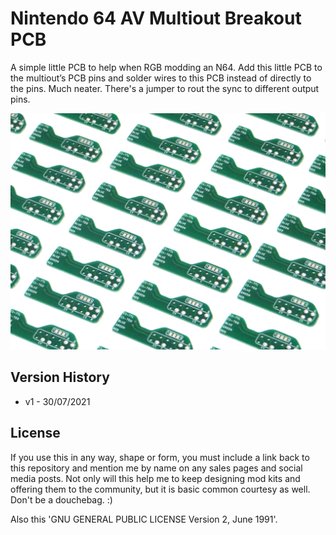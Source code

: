 # Nintendo 64 AV Multiout Breakout PCB

A simple little PCB to help when RGB modding an N64. Add this little PCB to the multiout’s PCB pins and solder wires to this PCB instead of directly to the pins. Much neater. There's a jumper to rout the sync to different output pins.

![My Image](main.jpg)

## Version History

- v1 - 30/07/2021

## License

If you use this in any way, shape or form, you must include a link back to this repository and mention me by name on any sales pages and social media posts. Not only will this help me to keep designing mod kits and offering them to the community, but it is basic common courtesy as well. Don't be a douchebag. :)

Also this 'GNU GENERAL PUBLIC LICENSE Version 2, June 1991'.
